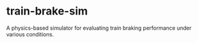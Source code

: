 # train-brake-sim
A physics-based simulator for evaluating train braking performance under various conditions.
